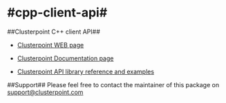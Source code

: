 #cpp-client-api#
==============

##Clusterpoint C++ client API##

* [Clusterpoint WEB page](https://www.clusterpoint.com)

* [Clusterpoint Documentation page](https://www.clusterpoint.com/docs/3.0/36)

* [Clusterpoint API library reference and examples](https://www.clusterpoint.com/docs/?page=Reference)

##Support##
Please feel free to contact the maintainer of this package on
support@clusterpoint.com
